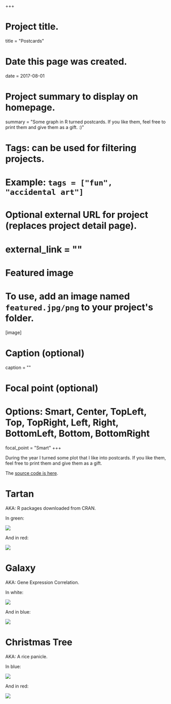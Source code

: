 +++
# Project title.
title = "Postcards"

# Date this page was created.
date = 2017-08-01

# Project summary to display on homepage.
summary = "Some graph in R turned postcards. If you like them, feel free to print them and give them as a gift. :)"

# Tags: can be used for filtering projects.
# Example: `tags = ["fun", "accidental art"]`

# Optional external URL for project (replaces project detail page).
# external_link = ""

# Featured image
# To use, add an image named `featured.jpg/png` to your project's folder.
[image]
  # Caption (optional)
  caption = ""

  # Focal point (optional)
  # Options: Smart, Center, TopLeft, Top, TopRight, Left, Right, BottomLeft, Bottom, BottomRight
  focal_point = "Smart"
+++

During the year I turned some plot that I like into postcards. If you like them, feel free to print them and give them as a gift.

The [source code is here](https://github.com/othomantegazza/christmas-cards).

# Tartan

AKA: R packages downloaded from CRAN.

In green:

![](featured.png)

And in red:

![](pack-heat-single-inf.png)

# Galaxy

AKA: Gene Expression Correlation.

In white:

![](galaxy-single-white.png)

And in blue:

![](galaxy-single.png)

# Christmas Tree

AKA: A rice panicle.

In blue:

![](panicle-single-blue.png)

And in red:

![](panicle-single.png)